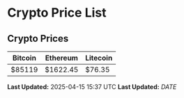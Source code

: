 # Crypto Price List

## Crypto Prices
| Bitcoin | Ethereum | Litecoin |
| ------- | -------- | -------- |
| $85119 | $1622.45 | $76.35 |
**Last Updated:** 2025-04-15 15:37 UTC
**Last Updated:** $DATE$
